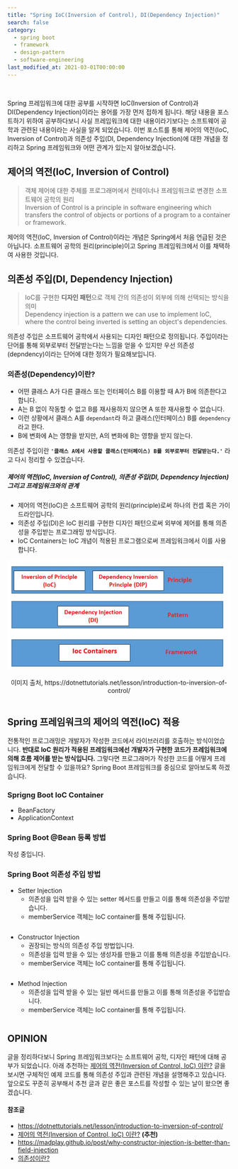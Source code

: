 ```yaml
---
title: "Spring IoC(Inversion of Control), DI(Dependency Injection)"
search: false
category:
  - spring boot
  - framework
  - design-pattern
  - software-engineering
last_modified_at: 2021-03-01T00:00:00
---
```


<br>

Spring 프레임워크에 대한 공부를 시작하면 IoC(Inversion of Control)과 DI(Dependency Injection)이라는 용어를 가장 먼저 접하게 됩니다. 
해당 내용을 포스트하기 위하여 공부하다보니 사실 프레임워크에 대한 내용이라기보다는 소프트웨어 공학과 관련된 내용이라는 사실을 알게 되었습니다. 
이번 포스트를 통해 제어의 역전(IoC, Inversion of Control)과 의존성 주입(DI, Dependency Injection)에 대한 개념을 정리하고 Spring 프레임워크와 어떤 관계가 있는지 알아보겠습니다.

## 제어의 역전(IoC, Inversion of Control)

> 객체 제어에 대한 주체를 프로그래머에서 컨테이너나 프레임워크로 변경한 소프트웨어 공학의 원리<br>
> Inversion of Control is a principle in software engineering which transfers the control of objects or portions of a program to a container or framework.

제어의 역전(IoC, Inversion of Control)이라는 개념은 Spring에서 처음 언급된 것은 아닙니다. 
소프트웨어 공학의 원리(principle)이고 Spring 프레임워크에서 이를 채택하여 사용한 것입니다. 

## 의존성 주입(DI, Dependency Injection)

> IoC를 구현한 **디자인 패턴**으로 객체 간의 의존성이 외부에 의해 선택되는 방식을 의미<br>
> Dependency injection is a pattern we can use to implement IoC, where the control being inverted is setting an object's dependencies.

의존성 주입은 소프트웨어 공학에서 사용되는 디자인 패턴으로 정의됩니다. 
주입이라는 단어를 통해 외부로부터 전달받는다는 느낌을 얻을 수 있지만 우선 의존성(depndency)이라는 단어에 대한 정의가 필요해보입니다.

### 의존성(Dependency)이란?
- 어떤 클래스 A가 다른 클래스 또는 인터페이스 B를 이용할 때 A가 B에 의존한다고 합니다.
- A는 B 없이 작동할 수 없고 B를 재사용하지 않으면 A 또한 재사용할 수 없습니다.
- 이런 상황에서 클래스 A를 `dependant`라 하고 클래스(인터페이스) B를 `dependency`라고 한다.
- B에 변화에 A는 영향을 받지만, A의 변화에 B는 영향을 받지 않는다.

의존성 주입이란 **`'클래스 A에서 사용할 클래스(인터페이스) B를 외부로부터 전달받는다.'`** 라고 다시 정리할 수 있겠습니다. 

##### 제어의 역전(IoC, Inversion of Control), 의존성 주입(DI, Dependency Injection) 그리고 프레임워크와의 관계
- 제어의 역전(IoC)은 소프트웨어 공학의 원리(principle)로써 하나의 컨셉 혹은 가이드라인입니다.
- 의존성 주입(DI)은 IoC 원리를 구현한 디자인 패턴으로써 외부에 제어를 통해 의존성을 주입받는 프로그래밍 방식입니다. 
- IoC Containers는 IoC 개념이 적용된 프로그램으로써 프레임워크에서 이를 사용합니다.

<p align="center"><img src="/images/spring-ioc-di-1.JPG" width="550"></p>
<center>이미지 출처, https://dotnettutorials.net/lesson/introduction-to-inversion-of-control/</center><br>

## Spring 프레임워크의 제어의 역전(IoC) 적용
전통적인 프로그래밍은 개발자가 작성한 코드에서 라이브러리를 호출하는 방식이었습니다. 
**반대로 IoC 원리가 적용된 프레임워크에선 개발자가 구현한 코드가 프레임워크에 의해 흐름 제어를 받는 방식입니다.** 
그렇다면 프로그래머가 작성한 코드를 어떻게 프레임워크에게 전달할 수 있을까요? 
Spring Boot 프레임워크를 중심으로 알아보도록 하겠습니다. 

### Sprigng Boot IoC Container
- BeanFactory
- ApplicationContext

### Spring Boot @Bean 등록 방법
작성 중입니다.

### Spring Boot 의존성 주입 방법
- Setter Injection
  - 의존성을 입력 받을 수 있는 setter 메서드를 만들고 이를 통해 의존성을 주입받습니다.
  - memberService 객체는 IoC container를 통해 주입됩니다.

```java
```

- Constructor Injection
  - 권장되는 방식의 의존성 주입 방법입니다. 
  - 의존성을 입력 받을 수 있는 생성자를 만들고 이를 통해 의존성을 주입받습니다.
  - memberService 객체는 IoC container를 통해 주입됩니다.

```java
```

- Method Injection
  - 의존성을 입력 받을 수 있는 일반 메서드를 만들고 이를 통해 의존성을 주입받습니다.
  - memberService 객체는 IoC container를 통해 주입됩니다.

```java
```

## OPINION
글을 정리하다보니 Spring 프레임워크보다는 소프트웨어 공학, 디자인 패턴에 대해 공부가 되었습니다. 
아래 추천하는 [제어의 역전(Inversion of Control, IoC) 이란?][IoC-blogLink] 글을 보시면 구체적인 예제 코드를 통해 의존성 주입과 관련된 개념을 설명해주고 있습니다. 
앞으로도 꾸준히 공부해서 추천 글과 같은 좋은 포스트를 작성할 수 있는 날이 왔으면 좋겠습니다. 

#### 참조글
- <https://dotnettutorials.net/lesson/introduction-to-inversion-of-control/>
- [제어의 역전(Inversion of Control, IoC) 이란?][IoC-blogLink] **(추천)**
- <https://madplay.github.io/post/why-constructor-injection-is-better-than-field-injection>
- [의존성이란?][dependency-blogLink]

[IoC-blogLink]: https://develogs.tistory.com/19
[dependency-blogLink]: https://velog.io/@huttels/%EC%9D%98%EC%A1%B4%EC%84%B1%EC%9D%B4%EB%9E%80